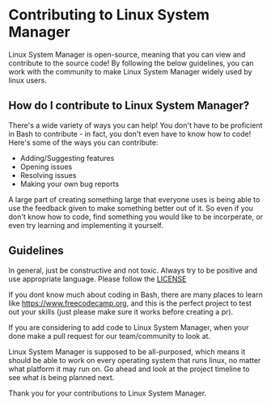 # Contributing to Linux System Manager

Linux System Manager is open-source, meaning that you can view and contribute to the source code! By following the below guidelines, you can work with the community to make Linux System Manager widely used by linux users.

## How do I contribute to Linux System Manager?

There's a wide variety of ways you can help! You don't have to be proficient in Bash to contribute - in fact, you don't even have to know how to code! Here's some of the ways you can contribute:

- Adding/Suggesting features
- Opening issues 
- Resolving issues 
- Making your own bug reports

A large part of creating something large that everyone uses is being able to use the feedback given to make something better out of it. So even if you don't know how to code, find something you would like to be incorperate, or even try learning and implementing it yourself.

## Guidelines

In general, just be constructive and not toxic. Always try to be positive and use appropriate language. Please follow the [LICENSE](LICENSE)

If you dont know much about coding in Bash, there are many places to learn like https://www.freecodecamp.org,
and this is the perfect project to test out your skills (just please make sure it works before creating a pr).

If you are considering to add code to Linux System Manager, when your done make a pull request for our team/community to look at. 

Linux System Manager is supposed to be all-purposed, which means it should be able to work on every operating system that runs linux, no matter what platform it may run on. Go ahead and look at the project timeline to see what is being planned next.

Thank you for your contributions to Linux System Manager.
